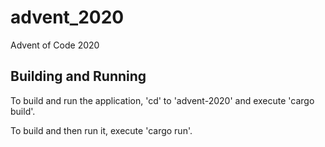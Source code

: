 # advent_2020
Advent of Code 2020

## Building and Running
To build and run the application, 'cd' to 'advent-2020' and execute 'cargo build'.

To build and then run it, execute 'cargo run'.
